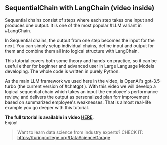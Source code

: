 <h2>SequentialChain with LangChain (video inside)</h2>

<p>
Sequential chains consist of steps where each step takes one input and produces one output. It is one of the most popular #LLM variant in #LangChain.
</p>

<p>In Sequential chains, the output from one step becomes the input for the next. You can simply setup individual chains, define input and output for them and combine them all into logical structure with LangChain.</p>

<p>This tutorial covers both some theory and hands-on practice, so it can be useful either for beginner and advanced user in Large Language Models developing. The whole code is written in purely Python.</p>

<p>As the main LLM framework we used here in the video, is OpenAI's gpt-3.5-turbo (the current version of #chatgpt ). With this video we will develop a logical sequential chain which takes an input the employee's performance review, and delivers the output as personalized plan forr improvement based on summarized employee's weaknesses. That is almost real-life example you go deeper with this tutorial.</p>

<p><b>The full tutorial is available in video <a href="https://youtu.be/J7n9e0eSoKg">HERE</a></b>.<br>Enjoy!</p>

> Want to learn data science from industry experts?
> CHECK IT: <a href="https://turingcollege.org/DataScienceGarage">https://turingcollege.org/DataScienceGarage</a>
